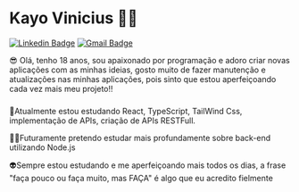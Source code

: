 # Kayo Vinicius 👨‍💻

[![Linkedin Badge](https://img.shields.io/badge/-Kayo%20Ribeiro-00875f?style=flat-square&logo=Linkedin&logoColor=white&link=https://www.linkedin.com/in/diego-schell-fernandes/)](www.linkedin.com/in/kayo-vinicius-a149ba260) 
[![Gmail Badge](https://img.shields.io/badge/-kayoribeirodev@gmail.com-00875f?style=flat-square&logo=Gmail&logoColor=white&link=mailto:kayoribeirodev@gmail.com)](mailto:kayoribeirodev@gmail.com)


 😎 Olá, tenho 18 anos, sou apaixonado por programação e adoro criar novas aplicações com as minhas ideias, gosto muito de fazer manutenção e atualizações nas minhas aplicações, pois sinto que estou aperfeiçoando cada vez mais meu projeto!!

###
 🤖Atualmente estou estudando React, TypeScript, TailWind Css, implementação de APIs, criação de APIs RESTFull.

 🐱‍👤Futuramente pretendo estudar mais profundamente sobre back-end utilizando Node.js

 👽Sempre estou estudando e me aperfeiçoando mais todos os dias, a frase "faça pouco ou faça muito, mas FAÇA" é algo que eu acredito fielmente
